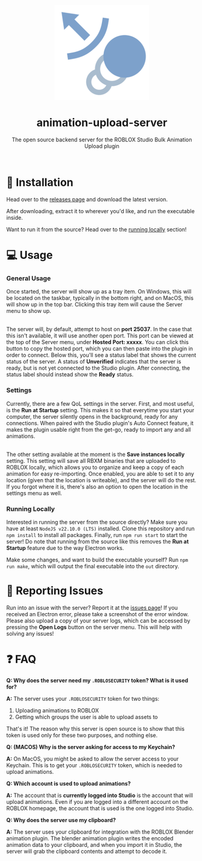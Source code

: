 <div align="center">
  <img src="/icons/icon.png" width=250 height=250></img>
  <h1>animation-upload-server</h1>

  <p>The open source backend server for the ROBLOX Studio Bulk Animation Upload plugin</p>
</div>
<br />
<h1>🔨 Installation</h1>
<p>Head over to the <a href="https://github.com/iiPotatoFlamesii/animation-upload-server/releases">releases page</a> and download the latest version.

After downloading, extract it to wherever you'd like, and run the executable inside.

Want to run it from the source? Head over to the <a href="#running-locally">running locally</a> section!</p>

<h1>💻 Usage</h1>
<h3>General Usage</h3>
Once started, the server will show up as a tray item. On Windows, this will be located on the taskbar, typically in the bottom right, and on MacOS, this will show up in the top bar. Clicking this tray item will cause the Server menu to show up.<br /><br />

The server will, by default, attempt to host on <strong>port 25037</strong>. In the case that this isn't available, it will use another open port. This port can be viewed at the top of the Server menu, under <strong>Hosted Port: xxxxx</strong>. You can click this button to copy the hosted port, which you can then paste into the plugin in order to connect. Below this, you'll see a status label that shows the current status of the server. A status of <strong>Unverified</strong> indicates that the server is ready, but is not yet connected to the Studio plugin. After connecting, the status label should instead show the <strong>Ready</strong> status.

<h3>Settings</h3>
Currently, there are a few QoL settings in the server. First, and most useful, is the <strong>Run at Startup</strong> setting. This makes it so that everytime you start your computer, the server silently opens in the background, ready for any connections. When paired with the Studio plugin's Auto Connect feature, it makes the plugin usable right from the get-go, ready to import any and all animations.<br /><br />

The other setting available at the moment is the <strong>Save instances locally</strong> setting. This setting will save all RBXM binaries that are uploaded to ROBLOX locally, which allows you to organize and keep a copy of each animation for easy re-importing. Once enabled, you are able to set it to any location (given that the location is writeable), and the server will do the rest. If you forgot where it is, there's also an option to open the location in the settings menu as well.

<h3>Running Locally</h3>
<p>Interested in running the server from the source directly? Make sure you have at least <code>NodeJS v22.10.0 (LTS)</code> installed. Clone this repository and run <code>npm install</code> to install all packages. Finally, run <code>npm run start</code> to start the server! Do note that running from the source like this removes the <strong>Run at Startup</strong> feature due to the way Electron works.

Make some changes, and want to build the executable yourself? Run <code>npm run make</code>, which will output the final executable into the <code>out</code> directory.</p>

<h1>🐛 Reporting Issues</h1>
Run into an issue with the server? Report it at the <a href="https://github.com/iiPotatoFlamesii/animation-upload-server/issues">issues page</a>! If you received an Electron error, please take a screenshot of the error window. Please also upload a copy of your server logs, which can be accessed by pressing the <strong>Open Logs</strong> button on the server menu. This will help with solving any issues!

<h1>❓ FAQ</h1>
<p><strong>Q: Why does the server need my <code>.ROBLOSECURITY</code> token? What is it used for?</strong></p>
<p><strong>A:</strong> The server uses your <code>.ROBLOSECURITY</code> token for two things:
  <ol>
    <li>Uploading animations to ROBLOX</li>
    <li>Getting which groups the user is able to upload assets to</li>
  </ol>
That's it! The reason why this server is open source is to show that this token is used only for these two purposes, and nothing else.
</p>

<p><strong>Q: (MACOS) Why is the server asking for access to my Keychain?</strong></p>
<p><strong>A:</strong> On MacOS, you might be asked to allow the server access to your Keychain. This is to get your <code>.ROBLOSECURITY</code> token, which is needed to upload animations.</p>

<p><strong>Q: Which account is used to upload animations?</strong></p>
<p><strong>A:</strong> The account that is <strong>currently logged into Studio</strong> is the account that will upload animations. Even if you are logged into a different account on the ROBLOX homepage, the account that is used is the one logged into Studio.</p>

<p><strong>Q: Why does the server use my clipboard?</strong></p>
<p><strong>A:</strong> The server uses your clipboard for integration with the ROBLOX Blender animation plugin. The blender animation plugin writes the encoded animation data to your clipboard, and when you import it in Studio, the server will grab the clipboard contents and attempt to decode it.</p>
